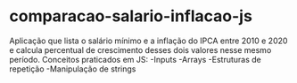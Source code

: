 # comparacao-salario-inflacao-js
Aplicação que lista o salário mínimo e a inflação do IPCA entre 2010 e 2020 e calcula percentual de crescimento desses dois valores nesse mesmo período.
Conceitos praticados em JS:
-Inputs
-Arrays
-Estruturas de repetição
-Manipulação de strings
